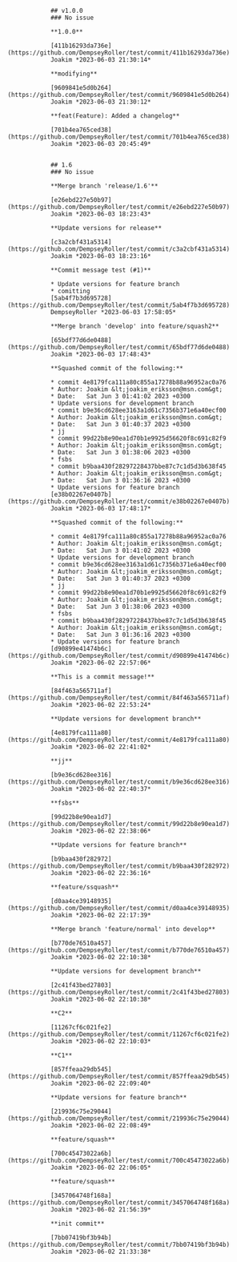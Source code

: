                 ## v1.0.0
                ### No issue

                **1.0.0**

                [411b16293da736e](https://github.com/DempseyRoller/test/commit/411b16293da736e)
                Joakim *2023-06-03 21:30:14*

                **modifying**

                [9609841e5d0b264](https://github.com/DempseyRoller/test/commit/9609841e5d0b264)
                Joakim *2023-06-03 21:30:12*

                **feat(Feature): Added a changelog**

                [701b4ea765ced38](https://github.com/DempseyRoller/test/commit/701b4ea765ced38)
                Joakim *2023-06-03 20:45:49*


                ## 1.6
                ### No issue

                **Merge branch 'release/1.6'**

                [e26ebd227e50b97](https://github.com/DempseyRoller/test/commit/e26ebd227e50b97)
                Joakim *2023-06-03 18:23:43*

                **Update versions for release**

                [c3a2cbf431a5314](https://github.com/DempseyRoller/test/commit/c3a2cbf431a5314)
                Joakim *2023-06-03 18:23:16*

                **Commit message test (#1)**

                * Update versions for feature branch
                * comitting
                [5ab4f7b3d695728](https://github.com/DempseyRoller/test/commit/5ab4f7b3d695728)
                DempseyRoller *2023-06-03 17:58:05*

                **Merge branch 'develop' into feature/squash2**

                [65bdf77d6de0488](https://github.com/DempseyRoller/test/commit/65bdf77d6de0488)
                Joakim *2023-06-03 17:48:43*

                **Squashed commit of the following:**

                * commit 4e8179fca111a80c855a17278b88a96952ac0a76
                * Author: Joakim &lt;joakim_eriksson@msn.com&gt;
                * Date:   Sat Jun 3 01:41:02 2023 +0300
                * Update versions for development branch
                * commit b9e36cd628ee3163a1d61c7356b371e6a40ecf00
                * Author: Joakim &lt;joakim_eriksson@msn.com&gt;
                * Date:   Sat Jun 3 01:40:37 2023 +0300
                * jj
                * commit 99d22b8e90ea1d70b1e9925d56620f8c691c82f9
                * Author: Joakim &lt;joakim_eriksson@msn.com&gt;
                * Date:   Sat Jun 3 01:38:06 2023 +0300
                * fsbs
                * commit b9baa430f28297228437bbe87c7c1d5d3b638f45
                * Author: Joakim &lt;joakim_eriksson@msn.com&gt;
                * Date:   Sat Jun 3 01:36:16 2023 +0300
                * Update versions for feature branch
                [e38b02267e0407b](https://github.com/DempseyRoller/test/commit/e38b02267e0407b)
                Joakim *2023-06-03 17:48:17*

                **Squashed commit of the following:**

                * commit 4e8179fca111a80c855a17278b88a96952ac0a76
                * Author: Joakim &lt;joakim_eriksson@msn.com&gt;
                * Date:   Sat Jun 3 01:41:02 2023 +0300
                * Update versions for development branch
                * commit b9e36cd628ee3163a1d61c7356b371e6a40ecf00
                * Author: Joakim &lt;joakim_eriksson@msn.com&gt;
                * Date:   Sat Jun 3 01:40:37 2023 +0300
                * jj
                * commit 99d22b8e90ea1d70b1e9925d56620f8c691c82f9
                * Author: Joakim &lt;joakim_eriksson@msn.com&gt;
                * Date:   Sat Jun 3 01:38:06 2023 +0300
                * fsbs
                * commit b9baa430f28297228437bbe87c7c1d5d3b638f45
                * Author: Joakim &lt;joakim_eriksson@msn.com&gt;
                * Date:   Sat Jun 3 01:36:16 2023 +0300
                * Update versions for feature branch
                [d90899e41474b6c](https://github.com/DempseyRoller/test/commit/d90899e41474b6c)
                Joakim *2023-06-02 22:57:06*

                **This is a commit message!**

                [84f463a565711af](https://github.com/DempseyRoller/test/commit/84f463a565711af)
                Joakim *2023-06-02 22:53:24*

                **Update versions for development branch**

                [4e8179fca111a80](https://github.com/DempseyRoller/test/commit/4e8179fca111a80)
                Joakim *2023-06-02 22:41:02*

                **jj**

                [b9e36cd628ee316](https://github.com/DempseyRoller/test/commit/b9e36cd628ee316)
                Joakim *2023-06-02 22:40:37*

                **fsbs**

                [99d22b8e90ea1d7](https://github.com/DempseyRoller/test/commit/99d22b8e90ea1d7)
                Joakim *2023-06-02 22:38:06*

                **Update versions for feature branch**

                [b9baa430f282972](https://github.com/DempseyRoller/test/commit/b9baa430f282972)
                Joakim *2023-06-02 22:36:16*

                **feature/ssquash**

                [d0aa4ce39148935](https://github.com/DempseyRoller/test/commit/d0aa4ce39148935)
                Joakim *2023-06-02 22:17:39*

                **Merge branch 'feature/normal' into develop**

                [b770de76510a457](https://github.com/DempseyRoller/test/commit/b770de76510a457)
                Joakim *2023-06-02 22:10:38*

                **Update versions for development branch**

                [2c41f43bed27803](https://github.com/DempseyRoller/test/commit/2c41f43bed27803)
                Joakim *2023-06-02 22:10:38*

                **C2**

                [11267cf6c021fe2](https://github.com/DempseyRoller/test/commit/11267cf6c021fe2)
                Joakim *2023-06-02 22:10:03*

                **C1**

                [857ffeaa29db545](https://github.com/DempseyRoller/test/commit/857ffeaa29db545)
                Joakim *2023-06-02 22:09:40*

                **Update versions for feature branch**

                [219936c75e29044](https://github.com/DempseyRoller/test/commit/219936c75e29044)
                Joakim *2023-06-02 22:08:49*

                **feature/squash**

                [700c45473022a6b](https://github.com/DempseyRoller/test/commit/700c45473022a6b)
                Joakim *2023-06-02 22:06:05*

                **feature/squash**

                [3457064748f168a](https://github.com/DempseyRoller/test/commit/3457064748f168a)
                Joakim *2023-06-02 21:56:39*

                **init commit**

                [7bb07419bf3b94b](https://github.com/DempseyRoller/test/commit/7bb07419bf3b94b)
                Joakim *2023-06-02 21:33:38*


